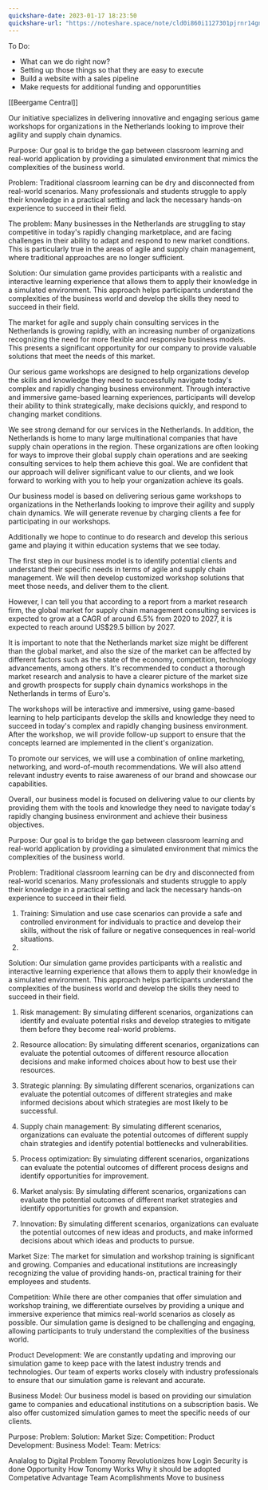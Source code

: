 ```yaml
---
quickshare-date: 2023-01-17 18:23:50
quickshare-url: "https://noteshare.space/note/cld0i860i1127301pjrnr14gny#caLxvPePLwjWA6sch2ACCQ/8XlXC0l+Yty9wHNqx1DU"
---
```


To Do:

- What can we do right now?
- Setting up those things so that they are easy to execute
- Build a website with a sales pipeline
- Make requests for additional funding and opporuntities

[[Beergame Central]]




Our initiative specializes in delivering innovative and engaging serious game workshops for organizations in the Netherlands looking to improve their agility and supply chain dynamics.

Purpose: Our goal is to bridge the gap between classroom learning and real-world application by providing a simulated environment that mimics the complexities of the business world.

Problem: Traditional classroom learning can be dry and disconnected from real-world scenarios. Many professionals and students struggle to apply their knowledge in a practical setting and lack the necessary hands-on experience to succeed in their field.



The problem: Many businesses in the Netherlands are struggling to stay competitive in today's rapidly changing marketplace, and are facing challenges in their ability to adapt and respond to new market conditions. This is particularly true in the areas of agile and supply chain management, where traditional approaches are no longer sufficient.

Solution: Our simulation game provides participants with a realistic and interactive learning experience that allows them to apply their knowledge in a simulated environment. This approach helps participants understand the complexities of the business world and develop the skills they need to succeed in their field.

The market for agile and supply chain consulting services in the Netherlands is growing rapidly, with an increasing number of organizations recognizing the need for more flexible and responsive business models. This presents a significant opportunity for our company to provide valuable solutions that meet the needs of this market.

Our serious game workshops are designed to help organizations develop the skills and knowledge they need to successfully navigate today's complex and rapidly changing business environment. Through interactive and immersive game-based learning experiences, participants will develop their ability to think strategically, make decisions quickly, and respond to changing market conditions.

We see strong demand for our services in the Netherlands. In addition, the Netherlands is home to many large multinational companies that have supply chain operations in the region. These organizations are often looking for ways to improve their global supply chain operations and are seeking consulting services to help them achieve this goal.
We are confident that our approach will deliver significant value to our clients, and we look forward to working with you to help your organization achieve its goals.

Our business model is based on delivering serious game workshops to organizations in the Netherlands looking to improve their agility and supply chain dynamics. We will generate revenue by charging clients a fee for participating in our workshops.

Additionally we hope to continue to do research and develop this serious game and playing it within education systems that we see today. 

The first step in our business model is to identify potential clients and understand their specific needs in terms of agile and supply chain management. We will then develop customized workshop solutions that meet those needs, and deliver them to the client.

However, I can tell you that according to a report from a market research firm, the global market for supply chain management consulting services is expected to grow at a CAGR of around 6.5% from 2020 to 2027, it is expected to reach around US$29.5 billion by 2027.

It is important to note that the Netherlands market size might be different than the global market, and also the size of the market can be affected by different factors such as the state of the economy, competition, technology advancements, among others. It's recommended to conduct a thorough market research and analysis to have a clearer picture of the market size and growth prospects for supply chain dynamics workshops in the Netherlands in terms of Euro's.

The workshops will be interactive and immersive, using game-based learning to help participants develop the skills and knowledge they need to succeed in today's complex and rapidly changing business environment. After the workshop, we will provide follow-up support to ensure that the concepts learned are implemented in the client's organization.

To promote our services, we will use a combination of online marketing, networking, and word-of-mouth recommendations. We will also attend relevant industry events to raise awareness of our brand and showcase our capabilities.

Overall, our business model is focused on delivering value to our clients by providing them with the tools and knowledge they need to navigate today's rapidly changing business environment and achieve their business objectives.



Purpose: Our goal is to bridge the gap between classroom learning and real-world application by providing a simulated environment that mimics the complexities of the business world.

Problem: Traditional classroom learning can be dry and disconnected from real-world scenarios. Many professionals and students struggle to apply their knowledge in a practical setting and lack the necessary hands-on experience to succeed in their field.

1.  Training: Simulation and use case scenarios can provide a safe and controlled environment for individuals to practice and develop their skills, without the risk of failure or negative consequences in real-world situations.
2. 

Solution: Our simulation game provides participants with a realistic and interactive learning experience that allows them to apply their knowledge in a simulated environment. This approach helps participants understand the complexities of the business world and develop the skills they need to succeed in their field.

1.  Risk management: By simulating different scenarios, organizations can identify and evaluate potential risks and develop strategies to mitigate them before they become real-world problems.
    
2.  Resource allocation: By simulating different scenarios, organizations can evaluate the potential outcomes of different resource allocation decisions and make informed choices about how to best use their resources.
    
3.  Strategic planning: By simulating different scenarios, organizations can evaluate the potential outcomes of different strategies and make informed decisions about which strategies are most likely to be successful.
    
4.  Supply chain management: By simulating different scenarios, organizations can evaluate the potential outcomes of different supply chain strategies and identify potential bottlenecks and vulnerabilities.
    
5.  Process optimization: By simulating different scenarios, organizations can evaluate the potential outcomes of different process designs and identify opportunities for improvement.
    
6.  Market analysis: By simulating different scenarios, organizations can evaluate the potential outcomes of different market strategies and identify opportunities for growth and expansion.
    
7.  Innovation: By simulating different scenarios, organizations can evaluate the potential outcomes of new ideas and products, and make informed decisions about which ideas and products to pursue.

Market Size: The market for simulation and workshop training is significant and growing. Companies and educational institutions are increasingly recognizing the value of providing hands-on, practical training for their employees and students.

Competition: While there are other companies that offer simulation and workshop training, we differentiate ourselves by providing a unique and immersive experience that mimics real-world scenarios as closely as possible. Our simulation game is designed to be challenging and engaging, allowing participants to truly understand the complexities of the business world.

Product Development: We are constantly updating and improving our simulation game to keep pace with the latest industry trends and technologies. Our team of experts works closely with industry professionals to ensure that our simulation game is relevant and accurate.

Business Model: Our business model is based on providing our simulation game to companies and educational institutions on a subscription basis. We also offer customized simulation games to meet the specific needs of our clients.

Purpose:
Problem:
Solution:
Market Size:
Competition:
Product Development:
Business Model:
Team:
Metrics:



Analalog to Digital 
Problem
Tonomy Revolutionizes how Login Security is done
Opportunity
How Tonomy Works
Why it should be adopted
Competative Advantage
Team
Acomplishments
Move to business
